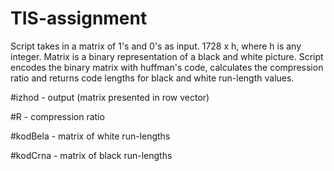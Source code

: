 # TIS-assignment
Script takes in a matrix of 1's and 0's as input.
1728 x h, where h is any integer. Matrix is a binary representation of a black and white picture.
Script encodes the binary matrix with huffman's code, calculates the compression ratio and returns
code lengths for black and white run-length values.


#izhod - output (matrix presented in row vector)


#R - compression ratio


#kodBela - matrix of white run-lengths


#kodCrna - matrix of black run-lengths


